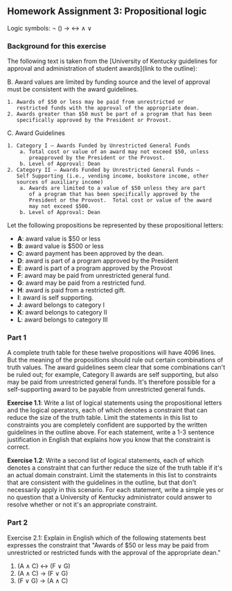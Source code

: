 ## Homework Assignment 3: Propositional logic

Logic symbols: ¬ () → ↔ ∧ ∨


### Background for this exercise

The following text is taken from the [University of Kentucky guidelines for
approval and administration of student awards](link to the outline):

B. Award values are limited by funding source and the level of
   approval must be consistent with the award guidelines.
   
    1. Awards of $50 or less may be paid from unrestricted or
       restricted funds with the approval of the appropriate dean.
    2. Awards greater than $50 must be part of a program that has been
       specifically approved by the President or Provost.

C. Award Guidelines

    1. Category I – Awards Funded by Unrestricted General Funds
        a. Total cost or value of an award may not exceed $50, unless
           preapproved by the President or the Provost.
        b. Level of Approval: Dean	
    2. Category II – Awards Funded by Unrestricted General Funds –
       Self Supporting (i.e., vending income, bookstore income, other
       sources of auxiliary income)
        a. Awards are limited to a value of $50 unless they are part
           of a program that has been specifically approved by the
           President or the Provost.  Total cost or value of the award
           may not exceed $500.
        b. Level of Approval: Dean


Let the following propositions be represented by these propositional letters:

- **A**: award value is $50 or less
- **B**: award value is $500 or less
- **C**: award payment has been approved by the dean.
- **D**: award is part of a program approved by the President
- **E**: award is part of a program approved by the Provost
- **F**: award may be paid from unrestricted general fund.
- **G**: award may be paid from a restricted fund.
- **H**: award is paid from a restricted gift.
- **I**: award is self supporting.
- **J**: award belongs to category I
- **K**: award belongs to category II
- **L**: award belongs to category III

### Part 1

A complete truth table for these twelve propositions will have 4096
lines. But the meaning of the propositions should rule out certain
combinations of truth values. The award guidelines seem clear that some
combinations can't be ruled out; for example, Category II awards are
self supporting, but also may be paid from unrestricted general
funds. It's therefore possible for a self-supporting award to be
payable from unrestricted general funds.

**Exercise 1.1**: Write a list of logical statements using the
propositional letters and the logical operators, each of which denotes
a constraint that can reduce the size of the truth table. Limit the
statements in this list to constraints you are completely confident
are supported by the written guidelines in the outline above. For each
statement, write a 1-3 sentence justification in English that explains
how you know that the constraint is correct.

**Exercise 1.2**: Write a second list of logical statements, each of
which denotes a constraint that can further reduce the size of the
truth table if it's an actual domain constraint. Limit the statements
in this list to constraints that are consistent with the guidelines in
the outline, but that don't necessarily apply in this scenario. For
each statement, write a simple yes or no question that a University of
Kentucky administrator could answer to resolve whether or not it's an
appropriate constraint.

### Part 2

Exercise 2.1: Explain in English which of the following statements
best expresses the constraint that "Awards of $50 or less may be paid
from unrestricted or restricted funds with the approval of the
appropriate dean."

1. (A ∧ C) ↔ (F ∨ G)
2. (A ∧ C) → (F ∨ G)
3. (F ∨ G) → (A ∧ C)

